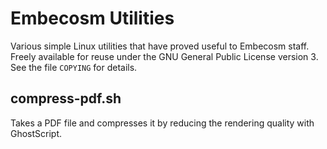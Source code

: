 # Embecosm Utilities

Various simple Linux utilities that have proved useful to Embecosm staff.
Freely available for reuse under the GNU General Public License version 3.
See the file `COPYING` for details.

## compress-pdf.sh

Takes a PDF file and compresses it by reducing the rendering quality with
GhostScript.
